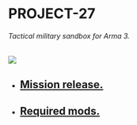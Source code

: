 # PROJECT-27
######  Tactical military sandbox for Arma 3.
![](https://user-images.githubusercontent.com/52146881/80862688-743a3980-8cba-11ea-9eaf-5bc3545e8633.png)
* ## [Mission release.](https://github.com/eugene27r/PROJECT-27/releases)
* ## [Required mods.](https://github.com/eugene27r/PROJECT-27/wiki/Required-mods.)
